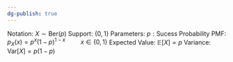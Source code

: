 ```yaml
---
dg-publish: true
---
```

Notation:  $X\sim \text{Ber}(p)$
Support:  $\{0, 1\}$
Parameters:  $p:\text{Sucess Probability}$
PMF:  $p_{X}(x)=p^{x}(1-p)^{1-x} \hspace{1cm} x\in \{0, 1\}$
Expected Value: $\mathbb{E}[X]=p$
Variance: $\text{Var}[X]=p(1-p)$




